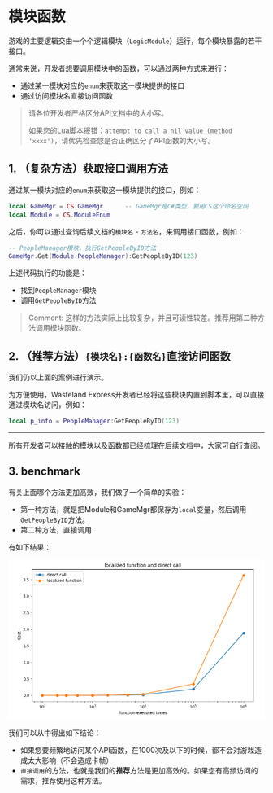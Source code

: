 # 模块函数

游戏的主要逻辑交由一个个逻辑模块（`LogicModule`）运行，每个模块暴露的若干接口。

通常来说，开发者想要调用模块中的函数，可以通过两种方式来进行：

+ 通过某一模块对应的`enum`来获取这一模块提供的接口
+ 通过访问模块名直接访问函数

> 请各位开发者严格区分API文档中的大小写。
>
> 如果您的Lua脚本报错：`attempt to call a nil value (method 'xxxx')`，请优先检查您是否正确区分了API函数的大小写。

## 1. （复杂方法）获取接口调用方法

通过某一模块对应的`enum`来获取这一模块提供的接口，例如：

```lua
local GameMgr = CS.GameMgr  	-- GameMgr是C#类型，要用CS这个命名空间
local Module = CS.ModuleEnum
```

之后，你可以通过查询后续文档的`模块名` - `方法名`，来调用接口函数，例如：

```lua
-- PeopleManager模块，执行GetPeopleByID方法
GameMgr.Get(Module.PeopleManager):GetPeopleByID(123)
```

上述代码执行的功能是：

+ 找到`PeopleManager`模块
+ 调用`GetPeopleByID`方法



> Comment: 这样的方法实际上比较复杂，并且可读性较差。推荐用第二种方法调用模块函数。



## 2. （推荐方法）`{模块名}:{函数名}`直接访问函数

我们仍以上面的案例进行演示。

为方便使用，Wasteland Express开发者已经将这些模块内置到脚本里，可以直接通过模块名访问，例如：

```lua
local p_info = PeopleManager:GetPeopleByID(123)
```



---

所有开发者可以接触的模块以及函数都已经梳理在后续文档中，大家可自行查阅。



## 3. benchmark

有关上面哪个方法更加高效，我们做了一个简单的实验：

+ 第一种方法，就是把Module和GameMgr都保存为`local`变量，然后调用`GetPeopleByID`方法。
+ 第二种方法，直接调用.

有如下结果：

![benchmark](./assets/benchmark.png)

我们可以从中得出如下结论：

+ 如果您要频繁地访问某个API函数，在1000次及以下的时候，都不会对游戏造成太大影响（不会造成卡帧）
+ `直接调用`的方法，也就是我们的**推荐**方法是更加高效的。如果您有高频访问的需求，推荐使用这种方法。